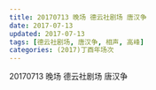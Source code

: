 ```yaml
---
title: 20170713 晚场 德云社剧场 唐汉争
date: 2017-07-13
updated: 2017-07-13
tags: [德云社剧场, 唐汉争, 相声, 高峰] 
categories: (2017)丁酉年场次 
---
```

20170713 晚场 德云社剧场 唐汉争

